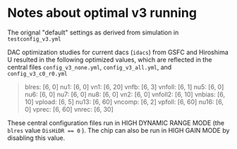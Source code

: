 # Notes about optimal v3 running

The orignal "default" settings as derived from simulation in `testconfig_v3.yml`

DAC optimization studies for current dacs (`idacs`) from GSFC and Hiroshima U resulted in the following optimized values, which are reflected in the central files `config_v3_none.yml`, `config_v3_all.yml`, and `config_v3_c0_r0.yml`

> blres:              [6, 0]
> nu1:                [6, 0]
> vn1:                [6, 20]
> vnfb:               [6, 3]
> vnfoll:             [6, 1]
> nu5:                [6, 0]
> nu6:                [6, 0]
> nu7:                [6, 0]
> nu8:                [6, 0]
> vn2:                [6, 0]
> vnfoll2:            [6, 10]
> vnbias:             [6, 10]
> vpload:             [6, 5]
> nu13:               [6, 60]
> vncomp:             [6, 2]
> vpfoll:             [6, 60]
> nu16:               [6, 0]
> vprec:              [6, 60]
> vnrec:              [6, 30]

These central configuration files run in HIGH DYNAMIC RANGE MODE (the `blres` value `DisHiDR == 0` ). The chip can also be run in HIGH GAIN MODE by disabling this value. 